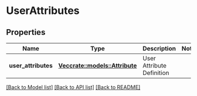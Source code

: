 # UserAttributes

## Properties

Name | Type | Description | Notes
------------ | ------------- | ------------- | -------------
**user_attributes** | [**Vec<crate::models::Attribute>**](Attribute.md) | User Attribute Definition | 

[[Back to Model list]](../README.md#documentation-for-models) [[Back to API list]](../README.md#documentation-for-api-endpoints) [[Back to README]](../README.md)


